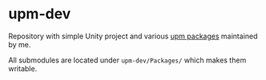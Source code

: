 # upm-dev
Repository with simple Unity project and various [upm packages](https://github.com/skibitsky?tab=repositories&q=upm-package&type=&language=c%23) maintained by me.

All submodules are located under `upm-dev/Packages/` which makes them writable.
